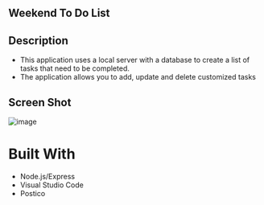 ## Weekend To Do List


## Description


- This application uses a local server with a database to create a list of tasks that need to be completed.
- The application allows you to add, update and delete customized tasks

 ## Screen Shot

 ![image](https://user-images.githubusercontent.com/74434237/111880169-c7bb8180-8977-11eb-9e26-6490ae990a1c.png)



 # Built With

 - Node.js/Express
 - Visual Studio Code
 - Postico